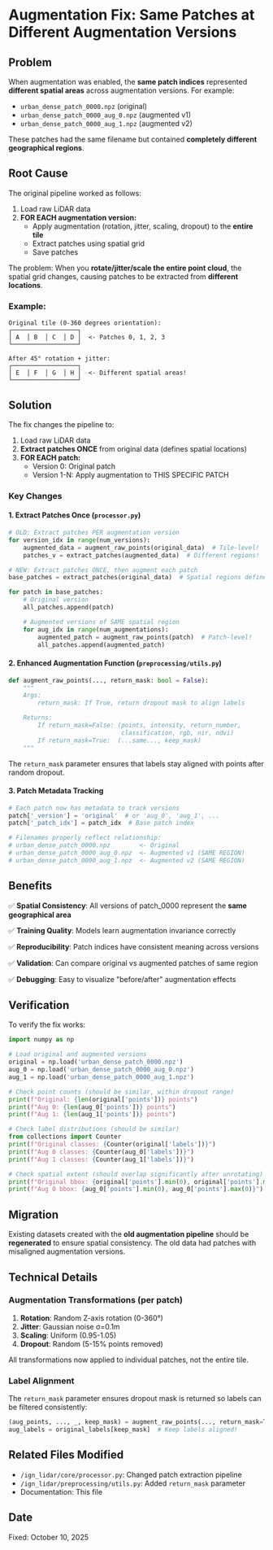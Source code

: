 # Augmentation Fix: Same Patches at Different Augmentation Versions

## Problem

When augmentation was enabled, the **same patch indices** represented **different spatial areas** across augmentation versions. For example:

- `urban_dense_patch_0000.npz` (original)
- `urban_dense_patch_0000_aug_0.npz` (augmented v1)
- `urban_dense_patch_0000_aug_1.npz` (augmented v2)

These patches had the same filename but contained **completely different geographical regions**.

## Root Cause

The original pipeline worked as follows:

1. Load raw LiDAR data
2. **FOR EACH augmentation version:**
   - Apply augmentation (rotation, jitter, scaling, dropout) to the **entire tile**
   - Extract patches using spatial grid
   - Save patches

The problem: When you **rotate/jitter/scale the entire point cloud**, the spatial grid changes, causing patches to be extracted from **different locations**.

### Example:

```
Original tile (0-360 degrees orientation):
┌──────────────────┐
│ A  │ B  │ C  │ D │  <- Patches 0, 1, 2, 3
└──────────────────┘

After 45° rotation + jitter:
┌──────────────────┐
│ E  │ F  │ G  │ H │  <- Different spatial areas!
└──────────────────┘
```

## Solution

The fix changes the pipeline to:

1. Load raw LiDAR data
2. **Extract patches ONCE** from original data (defines spatial locations)
3. **FOR EACH patch:**
   - Version 0: Original patch
   - Version 1-N: Apply augmentation to THIS SPECIFIC PATCH

### Key Changes

#### 1. Extract Patches Once (`processor.py`)

```python
# OLD: Extract patches PER augmentation version
for version_idx in range(num_versions):
    augmented_data = augment_raw_points(original_data)  # Tile-level!
    patches_v = extract_patches(augmented_data)  # Different regions!

# NEW: Extract patches ONCE, then augment each patch
base_patches = extract_patches(original_data)  # Spatial regions defined

for patch in base_patches:
    # Original version
    all_patches.append(patch)

    # Augmented versions of SAME spatial region
    for aug_idx in range(num_augmentations):
        augmented_patch = augment_raw_points(patch)  # Patch-level!
        all_patches.append(augmented_patch)
```

#### 2. Enhanced Augmentation Function (`preprocessing/utils.py`)

```python
def augment_raw_points(..., return_mask: bool = False):
    """
    Args:
        return_mask: If True, return dropout mask to align labels

    Returns:
        If return_mask=False: (points, intensity, return_number,
                               classification, rgb, nir, ndvi)
        If return_mask=True:  (...same..., keep_mask)
    """
```

The `return_mask` parameter ensures that labels stay aligned with points after random dropout.

#### 3. Patch Metadata Tracking

```python
# Each patch now has metadata to track versions
patch['_version'] = 'original'  # or 'aug_0', 'aug_1', ...
patch['_patch_idx'] = patch_idx  # Base patch index

# Filenames properly reflect relationship:
# urban_dense_patch_0000.npz        <- Original
# urban_dense_patch_0000_aug_0.npz  <- Augmented v1 (SAME REGION)
# urban_dense_patch_0000_aug_1.npz  <- Augmented v2 (SAME REGION)
```

## Benefits

✅ **Spatial Consistency**: All versions of patch_0000 represent the **same geographical area**

✅ **Training Quality**: Models learn augmentation invariance correctly

✅ **Reproducibility**: Patch indices have consistent meaning across versions

✅ **Validation**: Can compare original vs augmented patches of same region

✅ **Debugging**: Easy to visualize "before/after" augmentation effects

## Verification

To verify the fix works:

```python
import numpy as np

# Load original and augmented versions
original = np.load('urban_dense_patch_0000.npz')
aug_0 = np.load('urban_dense_patch_0000_aug_0.npz')
aug_1 = np.load('urban_dense_patch_0000_aug_1.npz')

# Check point counts (should be similar, within dropout range)
print(f"Original: {len(original['points'])} points")
print(f"Aug 0: {len(aug_0['points'])} points")
print(f"Aug 1: {len(aug_1['points'])} points")

# Check label distributions (should be similar)
from collections import Counter
print(f"Original classes: {Counter(original['labels'])}")
print(f"Aug 0 classes: {Counter(aug_0['labels'])}")
print(f"Aug 1 classes: {Counter(aug_1['labels'])}")

# Check spatial extent (should overlap significantly after unrotating)
print(f"Original bbox: {original['points'].min(0), original['points'].max(0)}")
print(f"Aug 0 bbox: {aug_0['points'].min(0), aug_0['points'].max(0)}")
```

## Migration

Existing datasets created with the **old augmentation pipeline** should be **regenerated** to ensure spatial consistency. The old data had patches with misaligned augmentation versions.

## Technical Details

### Augmentation Transformations (per patch)

1. **Rotation**: Random Z-axis rotation (0-360°)
2. **Jitter**: Gaussian noise σ=0.1m
3. **Scaling**: Uniform (0.95-1.05)
4. **Dropout**: Random (5-15% points removed)

All transformations now applied to individual patches, not the entire tile.

### Label Alignment

The `return_mask` parameter ensures dropout mask is returned so labels can be filtered consistently:

```python
(aug_points, ..., _, keep_mask) = augment_raw_points(..., return_mask=True)
aug_labels = original_labels[keep_mask]  # Keep labels aligned!
```

## Related Files Modified

- `/ign_lidar/core/processor.py`: Changed patch extraction pipeline
- `/ign_lidar/preprocessing/utils.py`: Added `return_mask` parameter
- Documentation: This file

## Date

Fixed: October 10, 2025
